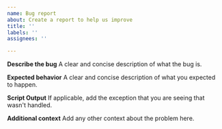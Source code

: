 ```yaml
---
name: Bug report
about: Create a report to help us improve
title: ''
labels: ''
assignees: ''

---
```


**Describe the bug**
A clear and concise description of what the bug is.

**Expected behavior**
A clear and concise description of what you expected to happen.

**Script Output**
If applicable, add the exception that you are seeing that wasn't handled.

**Additional context**
Add any other context about the problem here.
